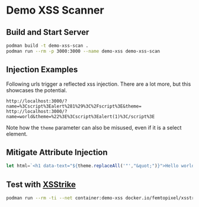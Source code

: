 # Demo XSS Scanner

## Build and Start Server

```sh
podman build -t demo-xss-scan .
podman run --rm -p 3000:3000 --name demo-xss demo-xss-scan
```

## Injection Examples

Following urls trigger a reflected xss injection. There are a lot more, but this showcases the potential.

```
http://localhost:3000/?name=%3Cscript%3Ealert%281%29%3C%2Fscript%3E&theme=
http://localhost:3000/?name=world&theme=%22%3E%3Cscript%3Ealert(1)%3C/script%3E
```

Note how the `theme` parameter can also be misused, even if it is a select element.

## Mitigate Attribute Injection
```js
let html=`<h1 data-text="${theme.replaceAll('"',"&quot;")}">Hello world</h1>`
```

## Test with [XSStrike](https://github.com/s0md3v/XSStrike)

```sh
podman run --rm -ti --net container:demo-xss docker.io/femtopixel/xsstrike -u 'http://localhost:3000/?name=world3&theme='
```